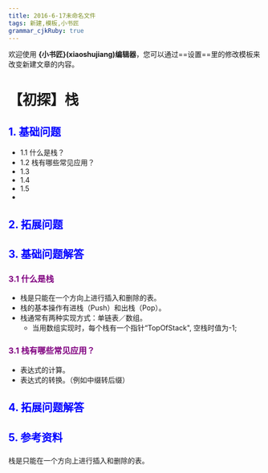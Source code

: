 ```yaml
---
title: 2016-6-17未命名文件 
tags: 新建,模板,小书匠
grammar_cjkRuby: true
---
```



欢迎使用 **{小书匠}(xiaoshujiang)编辑器**，您可以通过==设置==里的修改模板来改变新建文章的内容。

# 【初探】栈
## <font color=blue>1. 基础问题</font>
* 1.1 什么是栈？
* 1.2 栈有哪些常见应用？
* 1.3 
* 1.4 
* 1.5 
* 
## <font color=blue>2. 拓展问题</font>
## <font color=blue>3. 基础问题解答</font>
### <font color=purple>3.1 什么是栈</font>
* 栈是只能在一个方向上进行插入和删除的表。
* 栈的基本操作有进栈（Push）和出栈（Pop）。
* 栈通常有两种实现方式：单链表／数组。
	* 当用数组实现时，每个栈有一个指针“TopOfStack", 空栈时值为-1;

### <font color=purple>3.1 栈有哪些常见应用？</font>
* 表达式的计算。
* 表达式的转换。（例如中缀转后缀）
## <font color=blue>4. 拓展问题解答</font>
## <font color=blue>5. 参考资料</font>

### <font color=purple></font>
栈是只能在一个方向上进行插入和删除的表。


## <font color=blue></font>
### <font color=purple></font>